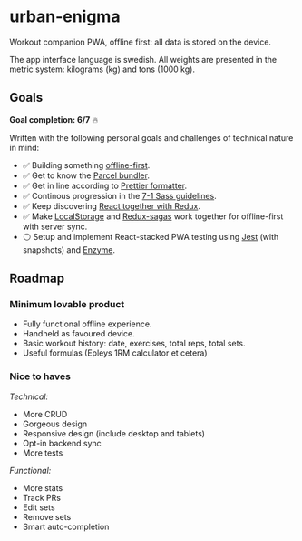 # urban-enigma

Workout companion PWA, offline first: all data is stored on the
device.

The app interface language is swedish. All weights are presented in
the metric system: kilograms (kg) and tons (1000 kg).

## Goals

**Goal completion: 6/7** 🔥

Written with the following personal goals and challenges of technical
nature in mind:

- ✅ Building something [offline-first][1].
- ✅ Get to know the [Parcel bundler][2].
- ✅ Get in line according to [Prettier formatter][3].
- ✅ Continous progression in the [7-1 Sass guidelines][4].
- ✅ Keep discovering [React together with Redux][5].
- ✅ Make [LocalStorage][6] and [Redux-sagas][7] work together for
  offline-first with server sync.
- ⚪ Setup and implement React-stacked PWA testing using [Jest][8]
  (with snapshots) and [Enzyme][9].

## Roadmap

### Minimum lovable product

- Fully functional offline experience.
- Handheld as favoured device.
- Basic workout history: date, exercises, total reps,
  total sets.
- Useful formulas (Epleys 1RM calculator et cetera)

### Nice to haves

_Technical:_

- More CRUD
- Gorgeous design
- Responsive design (include desktop and tablets)
- Opt-in backend sync
- More tests

_Functional:_

- More stats
- Track PRs
- Edit sets
- Remove sets
- Smart auto-completion

[1]: http://offlinefirst.org/
[2]: https://parceljs.org/
[3]: https://prettier.io/
[4]: https://sass-guidelin.es/
[5]: https://redux.js.org/basics/usage-with-react
[6]: https://developer.mozilla.org/en-US/docs/Web/API/Window/localStorage
[7]: https://redux-saga.js.org/
[8]: https://jestjs.io
[9]: https://airbnb.io/enzyme/
